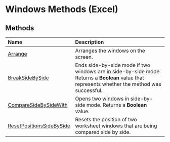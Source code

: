 
# Windows Methods (Excel)

## Methods



|**Name**|**Description**|
|:-----|:-----|
|[Arrange](6b5088ea-6a75-b0df-941f-2032c9cc34a7.md)|Arranges the windows on the screen.|
|[BreakSideBySide](be32b6a4-5541-8c4b-ef24-cf34c9035f1c.md)|Ends side-by-side mode if two windows are in side-by-side mode. Returns a  **Boolean** value that represents whether the method was successful.|
|[CompareSideBySideWith](eb8dc63d-6071-40df-0591-1721a547c2e1.md)|Opens two windows in side-by-side mode. Returns a  **Boolean** value.|
|[ResetPositionsSideBySide](1fce834c-7a64-7f40-3037-7d0f78ab4936.md)|Resets the position of two worksheet windows that are being compared side by side.|
